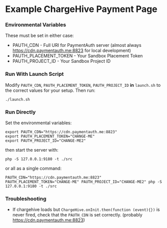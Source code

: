 # Example ChargeHive Payment Page

### Environmental Variables

These must be set in either case:

- PAUTH_CDN - Full URI for PaymentAuth server (almost always https://cdn.paymentauth.me:8823 for local development)
- PAUTH_PLACEMENT_TOKEN - Your Sandbox Placement Token
- PAUTH_PROJECT_ID - Your Sandbox Project ID

### Run With Launch Script

Modify `PAUTH_CDN`, `PAUTH_PLACEMENT_TOKEN`, `PAUTH_PROJECT_ID` **in** `launch.sh` 
to the correct values for your setup. Then run:

    ./launch.sh

### Run Directly

Set the environmental variables:

    export PAUTH_CDN="https://cdn.paymentauth.me:8823"
    export PAUTH_PLACEMENT_TOKEN="CHANGE-ME"
    export PAUTH_PROJECT_ID="CHANGE-ME2"

then start the server with:

    php -S 127.0.0.1:9180 -t ./src

or all as a single command:

    PAUTH_CDN="https://cdn.paymentauth.me:8823" PAUTH_PLACEMENT_TOKEN="CHANGE-ME" PAUTH_PROJECT_ID="CHANGE-ME2" php -S 127.0.0.1:9180 -t ./src

### Troubleshooting

- If chargehive loads but `ChargeHive.onInit.then(function (event){})` is never fired, check that the `PAUTH_CDN` is set correctly. (probably https://cdn.paymentauth.me:8823)

